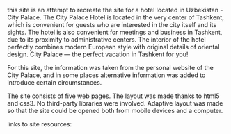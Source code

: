 this site is an attempt to recreate the site for a hotel located in Uzbekistan - City Palace.
The City Palace Hotel is located in the very center of Tashkent, which is convenient for guests who are interested in the city itself
and its sights. The hotel is also convenient for meetings and business in Tashkent, due to its proximity to administrative centers. 
The interior of the hotel perfectly combines modern European style with original details of oriental design. 
City Palace — the perfect vacation in Tashkent for you!

For this site, the information was taken from the personal website of the City Palace, 
and in some places alternative information was added to introduce certain circumstances. 

The site consists of five web pages. The layout was made thanks to html5 and css3. No third-party libraries were involved. 
Adaptive layout was made so that the site could be opened both from mobile devices and a computer.

links to site resources:
